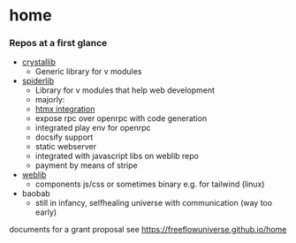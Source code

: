 # home

### Repos at a first glance

- [crystallib](https://github.com/freeflowuniverse/crystallib)
   - Generic library for v modules 
- [spiderlib](https://github.com/freeflowuniverse/spiderlib)
   - Library for v modules that help web development
   - majorly:
    - [htmx integration](https://htmx.org/)
    - expose rpc over openrpc with code generation
    - integrated play env for openrpc
    - docsify support
    - static webserver
    - integrated with javascript libs on weblib repo
    - payment by means of stripe 
- [weblib](https://github.com/freeflowuniverse/weblib)
   - components js/css or sometimes binary e.g. for tailwind (linux)
- baobab
   - still in infancy, selfhealing universe with communication (way too early)


documents for a grant proposal see https://freeflowuniverse.github.io/home 

